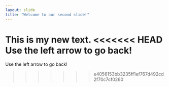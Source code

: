 ```yaml
---
layout: slide
title: "Welcome to our second slide!"
---
```

This is my new text.
<<<<<<< HEAD
Use the left arrow to go back!
=======
Use the left arrow to go back!
>>>>>>> e4056153bb3235ff1ef767d492cd2f70c7cf0260
